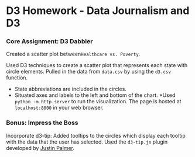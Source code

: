 # D3 Homework - Data Journalism and D3

### Core Assignment: D3 Dabbler 
Created a scatter plot between`Healthcare vs. Poverty`.

Used D3 techniques to create a scatter plot that represents each state with circle elements. Pulled in the data from `data.csv` by using the `d3.csv` function.

* State abbreviations are included in the circles.
* Situated axes and labels to the left and bottom of the chart.
*Used `python -m http.server` to run the visualization. The page is hosted at `localhost:8000` in your web browser.

### Bonus: Impress the Boss 
Incorporate d3-tip:
Added tooltips to the circles which display each tooltip with the data that the user has selected. Used the `d3-tip.js` plugin developed by [Justin Palmer](https://github.com/Caged).

